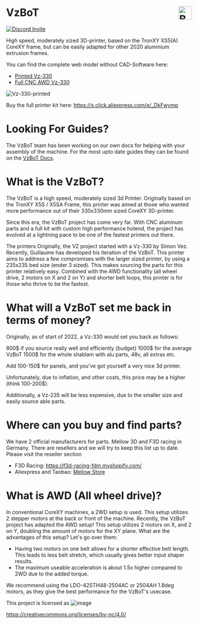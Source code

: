 # VzBoT <a href='https://ko-fi.com/vez3d' target='_blank'><img style="height:36px;float:right;vertical-align:bottom;" src='https://az743702.vo.msecnd.net/cdn/kofi3.png?v=0' border='0' alt='Buy Me a Coffee at ko-fi.com' /></a> 

[![Discord Invite](https://discordapp.com/api/guilds/829828765512106054/widget.png?style=banner2)](https://discord.gg/KWZWvCMxCq)

High speed, moderately sized 3D-printer, based on the TronXY XS5(A) CoreXY frame,
but can be easily adapted for other 2020 aluminium extrusion frames.

You can find the complete web model without CAD-Software here: 
- [Printed Vz-330](https://a360.co/3FtdnGd)  
- [Full CNC AWD Vz-330](https://a360.co/4iu8HhW)

![Vz-330-printed](https://user-images.githubusercontent.com/37383368/234322472-ee72c61e-8844-4459-8a6c-acaaecfe1e6f.png)

Buy the full printer kit here: <https://s.click.aliexpress.com/e/_DkFwymp>

# Looking For Guides?

The VzBoT team has been working on our own docs for helping with your assembly of the machine. For the most upto date guides they can be found on the [VzBoT Docs][].

[VzBoT Docs]: https://docs.vzbot.org/

# What is the VzBoT?
The VzBoT is a high speed, moderately sized 3d Printer. Originally based on the TronXY X5S / X5SA Frame, this printer was aimed at those who wanted more performance out of their 330x330mm sized CoreXY 3D-printer.

Since this era, the VzBoT project has come very far. With CNC aluminum parts and a full kit with custom high performance hotend, the project has evolved at a lightning pace to be one of the fastest printers out there.

The printers
Originally, the VZ project started with a Vz-330 by Simon Vez. Recently, Guillaume has developed his iteration of the VzBoT. This printer aims to address a few compromises with the larger sized printer, by using a 235x235 bed size (ender 3 sized). This makes sourcing the parts for this printer relatively easy. Combined with the AWD functionality (all wheel drive, 2 motors on X and 2 on Y) and shorter belt loops, this printer is for those who thrive to be the fastest.

# What will a VzBoT set me back in terms of money?
Originally, as of start of 2022, a Vz-330 would set you back as follows:

800$ if you source really well and efficiently (budget)
1000$ for the average VzBoT
1500$ for the whole shablam with alu parts, 48v, all extras etc.

Add 100-150$ for panels, and you've got yourself a very nice 3d printer.

Unfortunately, due to inflation, and other costs, this price may be a higher (think 100-200$).

Additionally, a Vz-235 will be less expensive, due to the smaller size and easily source able parts.

# Where can you buy and find parts?
 We have 2 official manufacturers for parts. Mellow 3D and F3D racing in Germany. There are resellers and we will try to keep this list up to date. Please visit the reseller section

 - F3D Racing: https://f3d-racing-fdm.myshopify.com/
 - Aliexpress and Taobao:  [Mellow Store](https://www.aliexpress.com/store/1531088)
 

# What is AWD (All wheel drive)?
In conventional CoreXY machines, a 2WD setup is used. This setup utilizes 2 stepper motors at the back or front of the machine. Recently, the VzBoT project has adapted the AWD setup! This setup utilizes 2 motors on X, and 2 on Y, doubling the amount of motors for the XY plane. What are the advantages of this setup? Let's go over them:

- Having two motors on one belt allows for a shorter effective belt length. This leads to less belt stretch, which usually gives better input shaper results.
- The maximum useable acceleration is about 1.5x higher compared to 2WD due to the added torque.

We recommend using the LDO-42STH48-2504AC or 2504AH 1.8deg motors, as they give the best performance for the VzBoT's usecase.


This project is licensed as
![image](https://user-images.githubusercontent.com/37383368/139769027-7267da5b-7f58-499d-96bc-e41d164a3aac.png)

https://creativecommons.org/licenses/by-nc/4.0/
